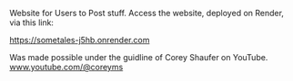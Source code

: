Website for Users to Post stuff.
Access the website, deployed on Render, via this link:

https://sometales-j5hb.onrender.com

Was made possible under the guidline of Corey Shaufer on YouTube. www.youtube.com/@coreyms
